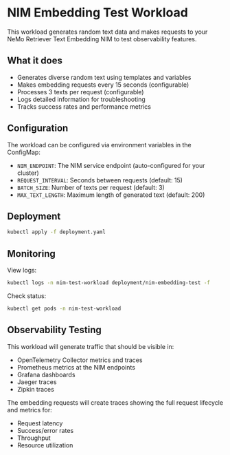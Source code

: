 # NIM Embedding Test Workload

This workload generates random text data and makes requests to your NeMo Retriever Text Embedding NIM to test observability features.

## What it does

- Generates diverse random text using templates and variables
- Makes embedding requests every 15 seconds (configurable)
- Processes 3 texts per request (configurable)
- Logs detailed information for troubleshooting
- Tracks success rates and performance metrics

## Configuration

The workload can be configured via environment variables in the ConfigMap:

- `NIM_ENDPOINT`: The NIM service endpoint (auto-configured for your cluster)
- `REQUEST_INTERVAL`: Seconds between requests (default: 15)
- `BATCH_SIZE`: Number of texts per request (default: 3)  
- `MAX_TEXT_LENGTH`: Maximum length of generated text (default: 200)

## Deployment

```bash
kubectl apply -f deployment.yaml
```

## Monitoring

View logs:
```bash
kubectl logs -n nim-test-workload deployment/nim-embedding-test -f
```

Check status:
```bash
kubectl get pods -n nim-test-workload
```

## Observability Testing

This workload will generate traffic that should be visible in:
- OpenTelemetry Collector metrics and traces
- Prometheus metrics at the NIM endpoints
- Grafana dashboards
- Jaeger traces
- Zipkin traces

The embedding requests will create traces showing the full request lifecycle and metrics for:
- Request latency
- Success/error rates
- Throughput
- Resource utilization
